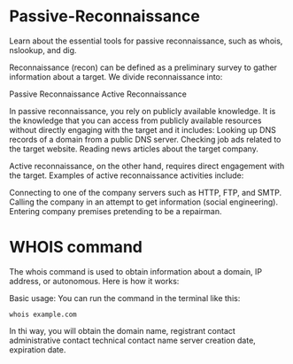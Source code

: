 # Passive-Reconnaissance
Learn about the essential tools for passive reconnaissance, such as whois, nslookup, and dig.

Reconnaissance (recon) can be defined as a preliminary survey to gather information about a target. We divide reconnaissance into:

Passive Reconnaissance
Active Reconnaissance

In passive reconnaissance, you rely on publicly available knowledge. It is the knowledge that you can access from publicly available resources without directly engaging with the target and it includes:
Looking up DNS records of a domain from a public DNS server.
Checking job ads related to the target website.
Reading news articles about the target company.

Active reconnaissance, on the other hand, requires direct engagement with the target.
Examples of active reconnaissance activities include:

Connecting to one of the company servers such as HTTP, FTP, and SMTP.
Calling the company in an attempt to get information (social engineering).
Entering company premises pretending to be a repairman.

# WHOIS command
The whois command is used to obtain information about a domain, IP address, or autonomous. Here is how it works:

Basic usage:
You can run the command in the terminal like this:
```
whois example.com
```
In thi way, you will obtain the domain name, registrant contact administrative contact technical contact name server creation date, expiration date.

